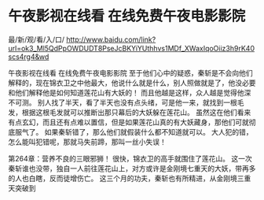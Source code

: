 # 午夜影视在线看 在线免费午夜电影影院

最/新/观/看/入/口/ http://www.baidu.com/link?url=ok3_Ml5QdPpOWDUDT8PseJcBKYiYUthhvs1MDf_XWaxIqoOiiz3h9rK40scs4rg4&wd

午夜影视在线看 在线免费午夜电影影院
 至于他们心中的疑惑，秦斩是不会向他们解释的，现在锦衣卫之中他最大，他说什么就是什么，别人照做就是了，他没必要和他们解释他是如何知道莲花山有大妖的！
    而且他越是这样，众人越是觉得他深不可测。
    别人找了半天，看了半天也没有点头绪，可是他一来，就找到一根毛发，根据这根毛发就可以推断出那只幕后的大妖躲在莲花山。
    虽然这在他们看来有点玄幻，而且还有点难以置信，但是如果莲花山真的有大妖藏身，那他们可就彻底服气了。
    如果秦斩错了，那么他们就假装什么都不知道就可以。
    大人犯的错，怎么能叫犯错呢，那就马失前蹄，那叫一丝小失误！

第264章：营养不良的三眼邪狮！
    很快，锦衣卫的高手就围住了莲花山。
    这一次秦斩谁也没带，独自一人前往莲花山上，对方或许是金刚境七重天的大妖，带再多的人也白瞎，反而徒增伤亡。
    这三个月的功夫，秦斩也有所精进，从金刚境三重天突破到
